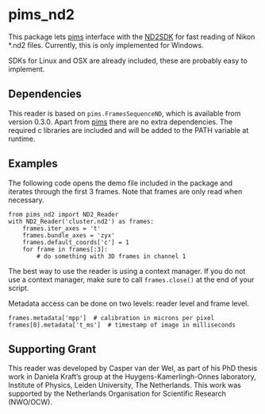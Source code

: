 pims_nd2
========

This package lets [pims](https://github.com/soft-matter/pims) interface with the [ND2SDK](http://www.nd2sdk.com) for fast reading of Nikon *.nd2 files.
Currently, this is only implemented for Windows.

SDKs for Linux and OSX are already included, these are probably easy to implement.

Dependencies
------------

This reader is based on `pims.FramesSequenceND`, which is available from version 0.3.0. Apart from [pims](https://github.com/soft-matter/pims) there are no extra dependencies. The required c libraries are included and will be added to the PATH variable at runtime. 

Examples
--------

The following code opens the demo file included in the package and iterates through the first 3 frames. Note that frames are only read when necessary.

    from pims_nd2 import ND2_Reader
    with ND2_Reader('cluster.nd2') as frames:
		frames.iter_axes = 't'
		frames.bundle_axes = 'zyx'
		frames.default_coords['c'] = 1
		for frame in frames[:3]:
			# do something with 3D frames in channel 1

The best way to use the reader is using a context manager. If you do not use a context manager, make sure to call `frames.close()` at the end of your script.

Metadata access can be done on two levels: reader level and frame level.

	frames.metadata['mpp']  # calibration in microns per pixel
	frames[0].metadata['t_ms']  # timestamp of image in milliseconds

Supporting Grant
----------------
This reader was developed by Casper van der Wel, as part of his PhD thesis work in Daniela Kraft’s group at the Huygens-Kamerlingh-Onnes laboratory, Institute of Physics, Leiden University, The Netherlands. This work was supported by the Netherlands Organisation for Scientific Research (NWO/OCW).
